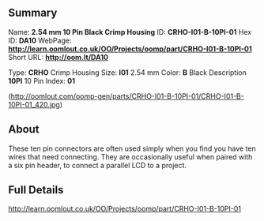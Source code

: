 

 ## Summary
Name: __2.54 mm 10 Pin Black Crimp Housing__
ID: __CRHO-I01-B-10PI-01__
Hex ID: __DA10__
WebPage: __http://learn.oomlout.co.uk/OO/Projects/oomp/part/CRHO-I01-B-10PI-01__
Short URL: __http://oom.lt/DA10__

Type: __CRHO__ Crimp Housing 
Size: __I01__ 2.54 mm 
Color: __B__ Black 
Description __10PI__ 10 Pin 
Index: __01__


(http://oomlout.com/oomp-gen/parts/CRHO-I01-B-10PI-01/CRHO-I01-B-10PI-01_420.jpg)

## About
These ten pin connectors are often used simply when you find you have ten wires that need connecting. They are occasionally useful when paired with a six pin header, to connect a parallel LCD to a project.

 ## Full Details
 http://learn.oomlout.co.uk/OO/Projects/oomp/part/CRHO-I01-B-10PI-01














